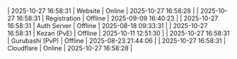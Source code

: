 | 2025-10-27 16:58:31 | Website | Online | 2025-10-27 16:58:28 |
| 2025-10-27 16:58:31 | Registration | Offline | 2025-09-09 16:40:23 |
| 2025-10-27 16:58:31 | Auth Server | Offline | 2025-08-18 09:33:31 |
| 2025-10-27 16:58:31 | Kezan (PvE) | Offline | 2025-10-11 12:51:30 |
| 2025-10-27 16:58:31 | Gurubashi (PvP) | Offline | 2025-08-23 21:44:06 |
| 2025-10-27 16:58:31 | Cloudflare | Online | 2025-10-27 16:58:28 |
